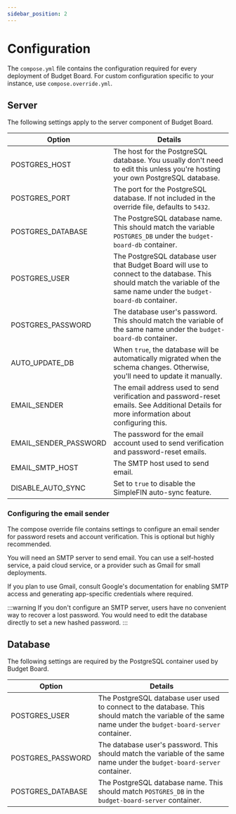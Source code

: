 ```yaml
---
sidebar_position: 2
---
```


# Configuration

The `compose.yml` file contains the configuration required for every deployment of Budget Board. For custom configuration specific to your instance, use `compose.override.yml`.

## Server

The following settings apply to the server component of Budget Board.

| Option                | Details                                                                                                                                                                    |
| --------------------- | -------------------------------------------------------------------------------------------------------------------------------------------------------------------------- |
| POSTGRES_HOST         | The host for the PostgreSQL database. You usually don't need to edit this unless you're hosting your own PostgreSQL database.                                              |
| POSTGRES_PORT         | The port for the PostgreSQL database. If not included in the override file, defaults to `5432`.                                                                            |
| POSTGRES_DATABASE     | The PostgreSQL database name. This should match the variable `POSTGRES_DB` under the `budget-board-db` container.                                                          |
| POSTGRES_USER         | The PostgreSQL database user that Budget Board will use to connect to the database. This should match the variable of the same name under the `budget-board-db` container. |
| POSTGRES_PASSWORD     | The database user's password. This should match the variable of the same name under the `budget-board-db` container.                                                       |
| AUTO_UPDATE_DB        | When `true`, the database will be automatically migrated when the schema changes. Otherwise, you'll need to update it manually.                                            |
| EMAIL_SENDER          | The email address used to send verification and password-reset emails. See Additional Details for more information about configuring this.                                 |
| EMAIL_SENDER_PASSWORD | The password for the email account used to send verification and password-reset emails.                                                                                    |
| EMAIL_SMTP_HOST       | The SMTP host used to send email.                                                                                                                                          |
| DISABLE_AUTO_SYNC     | Set to `true` to disable the SimpleFIN auto-sync feature.                                                                                                                  |

### Configuring the email sender

The compose override file contains settings to configure an email sender for password resets and account verification. This is optional but highly recommended.

You will need an SMTP server to send email. You can use a self-hosted service, a paid cloud service, or a provider such as Gmail for small deployments.

If you plan to use Gmail, consult Google's documentation for enabling SMTP access and generating app-specific credentials where required.

:::warning
If you don't configure an SMTP server, users have no convenient way to recover a lost password. You would need to edit the database directly to set a new hashed password.
:::

## Database

The following settings are required by the PostgreSQL container used by Budget Board.

| Option            | Details                                                                                                                                                  |
| ----------------- | -------------------------------------------------------------------------------------------------------------------------------------------------------- |
| POSTGRES_USER     | The PostgreSQL database user used to connect to the database. This should match the variable of the same name under the `budget-board-server` container. |
| POSTGRES_PASSWORD | The database user's password. This should match the variable of the same name under the `budget-board-server` container.                                 |
| POSTGRES_DATABASE | The PostgreSQL database name. This should match `POSTGRES_DB` in the `budget-board-server` container.                                                    |
